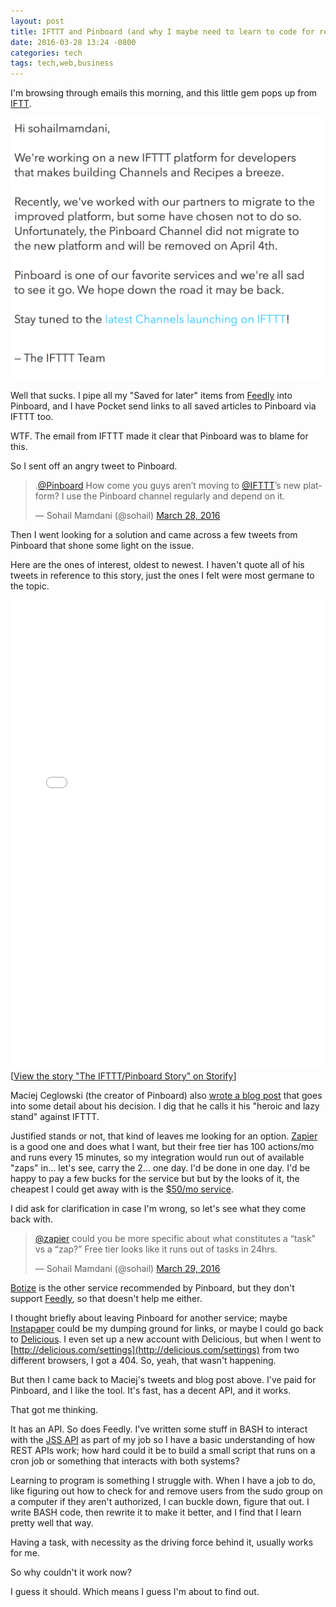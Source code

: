 ```yaml
---
layout: post
title: IFTTT and Pinboard (and why I maybe need to learn to code for reals now)
date: 2016-03-28 13:24 -0800
categories: tech
tags: tech,web,business
---
```


I'm browsing through emails this morning, and this little gem pops up from [IFTT](http://ifttt.com).

![](img/2016-03-28-ifttt-email.png)

Well that sucks. I pipe all my "Saved for later" items from [Feedly](http://feedly.com) into Pinboard, and I have Pocket send links to all saved articles to Pinboard via IFTTT too. 

WTF. The email from IFTTT made it clear that Pinboard was to blame for this. 

So I sent off an angry tweet to Pinboard. 

<blockquote class="twitter-tweet" data-lang="en"><p lang="en" dir="ltr">.<a href="https://twitter.com/Pinboard">@Pinboard</a> How come you guys aren’t moving to <a href="https://twitter.com/IFTTT">@IFTTT</a>’s new platform? I use the Pinboard channel regularly and depend on it.</p>&mdash; Sohail Mamdani (@sohail) <a href="https://twitter.com/sohail/status/714540088630202368">March 28, 2016</a></blockquote> <script async src="//platform.twitter.com/widgets.js" charset="utf-8"></script>

Then I went looking for a solution and came across a few tweets from Pinboard that shone some light on the issue.

<!-- more -->

Here are the ones of interest, oldest to newest. I haven't quote all of his tweets in reference to this story, just the ones I felt were most germane to the topic.

<div class="storify"><iframe src="//storify.com/SohailMamdani/the-ifttt-pinboard-story/embed?header=false&border=false" width="100%" height="750" frameborder="no" allowtransparency="true"></iframe><script src="//storify.com/SohailMamdani/the-ifttt-pinboard-story.js?header=false&border=false"></script><noscript>[<a href="//storify.com/SohailMamdani/the-ifttt-pinboard-story" target="_blank">View the story "The IFTTT/Pinboard Story" on Storify</a>]</noscript></div>

Maciej Ceglowski (the creator of Pinboard) also [wrote a blog post](https://blog.pinboard.in/2016/03/my_heroic_and_lazy_stand_against_ifttt/) that goes into some detail about his decision. I dig that he calls it his "heroic and lazy stand" against IFTTT.

Justified stands or not, that kind of leaves me looking for an option. [Zapier](http://zapier.com) is a good one and does what I want, but their free tier has 100 actions/mo and runs every 15 minutes, so my integration would run out of available "zaps" in... let's see, carry the 2... one day. I'd be done in one day. I'd be happy to pay a few bucks for the service but but by the looks of it, the cheapest I could get away with is the [$50/mo service](https://zapier.com/app/pricing).

I did ask for clarification in case I'm wrong, so let's see what they come back with.

<blockquote class="twitter-tweet" data-lang="en"><p lang="en" dir="ltr"><a href="https://twitter.com/zapier">@zapier</a> could you be more specific about what constitutes a “task” vs a “zap?” Free tier looks like it runs out of tasks in 24hrs.</p>&mdash; Sohail Mamdani (@sohail) <a href="https://twitter.com/sohail/status/714614873267658752">March 29, 2016</a></blockquote> <script async src="//platform.twitter.com/widgets.js" charset="utf-8"></script>

[Botize](http://botize.io) is the other service recommended by Pinboard, but they don't support [Feedly](http://feedly.com), so that doesn't help me either. 

I thought briefly about leaving Pinboard for another service; maybe [Instapaper](http://instapaper.com) could be my dumping ground for links, or maybe I could go back to [Delicious](http://delicious.com). I even set up a new account with Delicious, but when I went to [http://delicious.com/settings](http://delicious.com/settings) from two different browsers, I got a 404. So, yeah, that wasn't happening.
 
But then I came back to Maciej's tweets and blog post above. I've paid for Pinboard, and I like the tool. It's fast, has a decent API, and it works. 

That got me thinking. 

It has an API. So does Feedly. I've written some stuff in BASH to interact with the [JSS API](http://jamfsoftware.com/developer-resources) as part of my job so I have a basic understanding of how REST APIs work; how hard could it be to build a small script that runs on a cron job or something that interacts with both systems? 

Learning to program is something I struggle with. When I have a job to do, like figuring out how to check for and remove users from the sudo group on a computer if they aren't authorized, I can buckle down, figure that out. I write BASH code, then rewrite it to make it better, and I find that I learn pretty well that way. 

Having a task, with necessity as the driving force behind it, usually works for me. 

So why couldn't it work now? 

I guess it should. Which means I guess I'm about to find out.